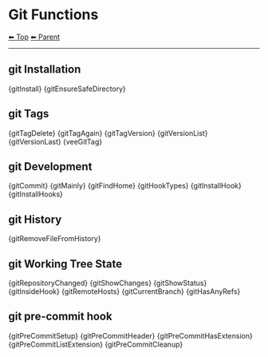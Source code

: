 # Git Functions

<!-- TEMPLATE header 2 -->
[⬅ Top](index.md) [⬅ Parent ](../index.md)
<hr />

## git Installation

{gitInstall}
{gitEnsureSafeDirectory}

## git Tags

{gitTagDelete}
{gitTagAgain}
{gitTagVersion}
{gitVersionList}
{gitVersionLast}
{veeGitTag}

## git Development

{gitCommit}
{gitMainly}
{gitFindHome}
{gitHookTypes}
{gitInstallHook}
{gitInstallHooks}

## git History

{gitRemoveFileFromHistory}

## git Working Tree State

{gitRepositoryChanged}
{gitShowChanges}
{gitShowStatus}
{gitInsideHook}
{gitRemoteHosts}
{gitCurrentBranch}
{gitHasAnyRefs}

## git pre-commit hook

{gitPreCommitSetup} 
{gitPreCommitHeader} 
{gitPreCommitHasExtension} 
{gitPreCommitListExtension} 
{gitPreCommitCleanup}
